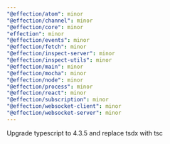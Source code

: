 ```yaml
---
"@effection/atom": minor
"@effection/channel": minor
"@effection/core": minor
"effection": minor
"@effection/events": minor
"@effection/fetch": minor
"@effection/inspect-server": minor
"@effection/inspect-utils": minor
"@effection/main": minor
"@effection/mocha": minor
"@effection/node": minor
"@effection/process": minor
"@effection/react": minor
"@effection/subscription": minor
"@effection/websocket-client": minor
"@effection/websocket-server": minor
---
```


Upgrade typescript to 4.3.5 and replace tsdx with tsc